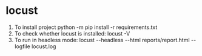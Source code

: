 # locust
1. To install project python
 -m pip install -r requirements.txt
2. To check  whether locust is installed:
locust -V
3. To run in headless mode:
locust --headless --html reports/report.html --logfile locust.log